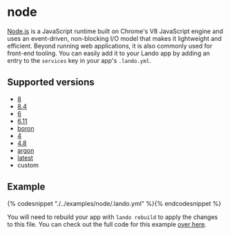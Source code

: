 node
====

[Node.js](https://nodejs.org/en/) is a JavaScript runtime built on Chrome's V8 JavaScript engine and uses an event-driven, non-blocking I/O model that makes it lightweight and efficient. Beyond running web applications, it is also commonly used for front-end tooling. You can easily add it to your Lando app by adding an entry to the `services` key in your app's `.lando.yml`.

Supported versions
------------------

*   [8](https://hub.docker.com/r/_/node/)
*   [8.4](https://hub.docker.com/r/_/node/)
*   [6](https://hub.docker.com/r/_/node/)
*   [6.11](https://hub.docker.com/r/_/node/)
*   [boron](https://hub.docker.com/r/_/node/)
*   [4](https://hub.docker.com/r/_/node/)
*   [4.8](https://hub.docker.com/r/_/node/)
*   [argon](https://hub.docker.com/r/_/node/)
*   [latest](https://hub.docker.com/r/_/node/)
*   custom

Example
-------

{% codesnippet "./../examples/node/.lando.yml" %}{% endcodesnippet %}

You will need to rebuild your app with `lando rebuild` to apply the changes to this file. You can check out the full code for this example [over here](https://github.com/lando/lando/tree/master/examples/node).
